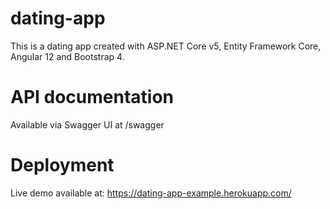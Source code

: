 # dating-app
This is a dating app created with ASP.NET Core v5, Entity Framework Core, Angular 12 and Bootstrap 4.
# API documentation 
Available via Swagger UI at /swagger
# Deployment
Live demo available at: https://dating-app-example.herokuapp.com/
